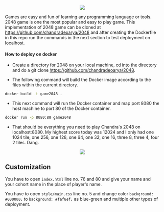 <p align="center">
  <img src="https://github.com/chandradeoarya/2048/blob/master/2048.gif?raw=true" />
</p>

Games are easy and fun of learning any programming language or tools. 2048 game is one the most popular and easy to play game. This implementation of 2048 game can be cloned at https://github.com/chandradeoarya/2048 and after creating the Dockerfile in this repo run the commands in the next section to test deployment on localhost.
<br>

#### How to deploy on docker
  - Create a directory for 2048 on your local machine, cd into the directory and do a git clone https://github.com/chandradeoarya/2048.
  
  - The following command will build the Docker image according to the files within the current directory.  

  ```bash
  docker build -t game2048 .
  ```

  - This next command will run the Docker container and map port 8080 the host machine to port 80 of the Docker container. 

  ```bash
  docker run -p 8080:80 game2048
  ```

  - That should be everything you need to play Chandra's 2048 on localhost:8080. My highest score today was 12024 and I only had one 1024 tile, one 256, one 128, one 64, one 32, one 16, three 8, three 4, four 2 tiles. Dang.

<p align="center">
  <img src="https://github.com/adasMatt/game2048/blob/master/attemptScreenshot.png" />
</p>

## Customization

You have to open `index.html` line no. 76 and 80 and give your name and your cohort name in the place of player's name.

You have to open `style/main.css` line no. 5  and change color `background: #000000;` to `background: #faf8ef;` as blue-green and multiple other types of deployment.
